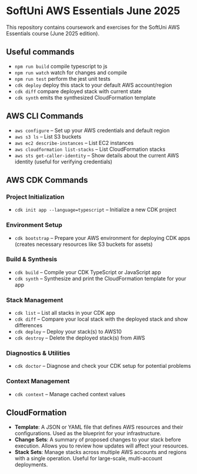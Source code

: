 # SoftUni AWS Essentials June 2025

This repository contains coursework and exercises for the SoftUni AWS Essentials course (June 2025 edition).

## Useful commands

* `npm run build`   compile typescript to js
* `npm run watch`   watch for changes and compile
* `npm run test`    perform the jest unit tests
* `cdk deploy`      deploy this stack to your default AWS account/region
* `cdk diff`        compare deployed stack with current state
* `cdk synth`       emits the synthesized CloudFormation template

## AWS CLI Commands

* `aws configure` – Set up your AWS credentials and default region
* `aws s3 ls` – List S3 buckets
* `aws ec2 describe-instances` – List EC2 instances
* `aws cloudformation list-stacks` – List CloudFormation stacks
* `aws sts get-caller-identity` – Show details about the current AWS identity (useful for verifying credentials)

## AWS CDK Commands

### Project Initialization
- `cdk init app --language=typescript` – Initialize a new CDK project

### Environment Setup
- `cdk bootstrap` – Prepare your AWS environment for deploying CDK apps (creates necessary resources like S3 buckets for assets)

### Build & Synthesis
- `cdk build` – Compile your CDK TypeScript or JavaScript app
- `cdk synth` – Synthesize and print the CloudFormation template for your app

### Stack Management
- `cdk list` – List all stacks in your CDK app
- `cdk diff` – Compare your local stack with the deployed stack and show differences
- `cdk deploy` – Deploy your stack(s) to AWS10
- `cdk destroy` – Delete the deployed stack(s) from AWS

### Diagnostics & Utilities
- `cdk doctor` – Diagnose and check your CDK setup for potential problems

### Context Management
- `cdk context` – Manage cached context values

## CloudFormation

- **Template**: A JSON or YAML file that defines AWS resources and their configurations. Used as the blueprint for your infrastructure.
- **Change Sets**: A summary of proposed changes to your stack before execution. Allows you to review how updates will affect your resources.
- **Stack Sets**: Manage stacks across multiple AWS accounts and regions with a single operation. Useful for large-scale, multi-account deployments.